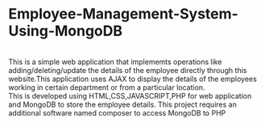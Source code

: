 # Employee-Management-System-Using-MongoDB
<br>
This is a simple web application that implememts operations like adding/deleting/update the details of the employee directly through this website.This application uses AJAX to display the details of the employees working in certain department or from a particular location.
<br>
This is developed using HTML,CSS,JAVASCRIPT,PHP for web application and MongoDB to store the employee details.
This project requires an additional software named composer to access MongoDB to PHP
